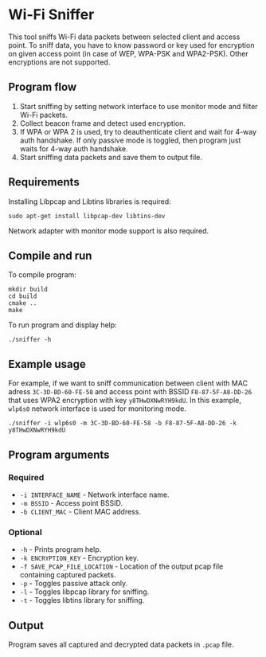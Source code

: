 # Wi-Fi Sniffer
This tool sniffs Wi-Fi data packets between selected client and access point. 
To sniff data, you have to know password or key used for encryption on given access point (in case of WEP, WPA-PSK and WPA2-PSK). Other encryptions are not supported.

## Program flow
1. Start sniffing by setting network interface to use monitor mode and filter Wi-Fi packets.
1. Collect beacon frame and detect used encryption.
1. If WPA or WPA 2 is used, try to deauthenticate client and wait for 4-way auth handshake. If only passive mode is toggled, then program just waits for 4-way auth handshake.
1. Start sniffing data packets and save them to output file.

## Requirements
Installing Libpcap and Libtins libraries is required:
```
sudo apt-get install libpcap-dev libtins-dev
```

Network adapter with monitor mode support is also required.

## Compile and run
To compile program:
```
mkdir build
cd build
cmake ..
make
```

To run program and display help:
```
./sniffer -h
```

## Example usage
For example, if we want to sniff communication between client with MAC adress `3C-3D-BD-60-FE-58` and access point with BSSID `F8-87-5F-A8-DD-26` that uses WPA2 encryption with key `y8THwDXNwRYH9kdU`. In this example, `wlp6s0` network interface is used for monitoring mode.
```
./sniffer -i wlp6s0 -m 3C-3D-BD-60-FE-58 -b F8-87-5F-A8-DD-26 -k y8THwDXNwRYH9kdU
```

## Program arguments
### Required

* `-i INTERFACE_NAME` - Network interface name.
* `-m BSSID` - Access point BSSID.
* `-b CLIENT_MAC` - Client MAC address.

### Optional

* `-h` - Prints program help.
* `-k ENCRYPTION_KEY` - Encryption key.
* `-f SAVE_PCAP_FILE_LOCATION` - Location of the output pcap file containing captured packets.
* `-p` - Toggles passive attack only.
* `-l` - Toggles libpcap library for sniffing.
* `-t` - Toggles libtins library for sniffing.

## Output
Program saves all captured and decrypted data packets in `.pcap` file.
